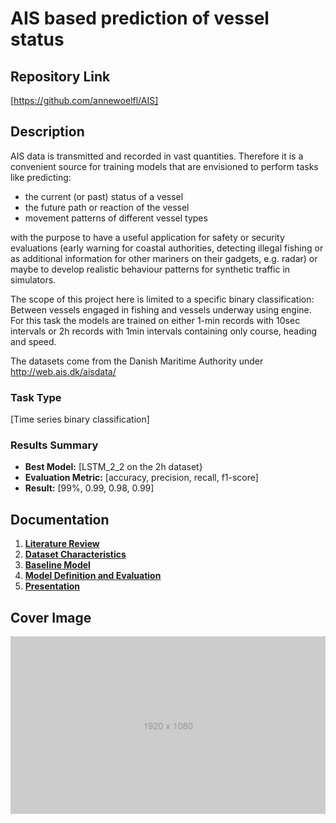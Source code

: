 # AIS based prediction of vessel status

## Repository Link

[https://github.com/annewoelfl/AIS]

## Description

AIS data is transmitted and recorded in vast quantities.
Therefore it is a convenient source for training models that are envisioned to perform tasks like predicting:
- the current (or past) status of a vessel
- the future path or reaction of the vessel
- movement patterns of different vessel types

with the purpose to have a useful application for safety or security evaluations (early warning for coastal authorities, detecting illegal fishing or as additional information for other mariners on their gadgets, e.g. radar) or maybe to develop realistic behaviour patterns for synthetic traffic in simulators.

The scope of this project here is limited to a specific binary classification: Between vessels engaged in fishing and vessels underway using engine. For this task the models are trained on either 1-min records with 10sec intervals or 2h records with 1min intervals containing only course, heading and speed.

The datasets come from the Danish Maritime Authority under http://web.ais.dk/aisdata/

### Task Type

[Time series binary classification]

### Results Summary

- **Best Model:** [LSTM_2_2 on the 2h dataset}
- **Evaluation Metric:** [accuracy, precision, recall, f1-score]
- **Result:** [99%, 0.99, 0.98, 0.99]

## Documentation

1. **[Literature Review](0_LiteratureReview/README.md)**
2. **[Dataset Characteristics](1_DatasetCharacteristics/exploratory_data_analysis.ipynb)**
3. **[Baseline Model](2_BaselineModel/baseline_model.ipynb)**
4. **[Model Definition and Evaluation](3_Model/model_definition_evaluation)**
5. **[Presentation](4_Presentation/README.md)**

## Cover Image

![Project Cover Image](CoverImage/cover_image.png)

